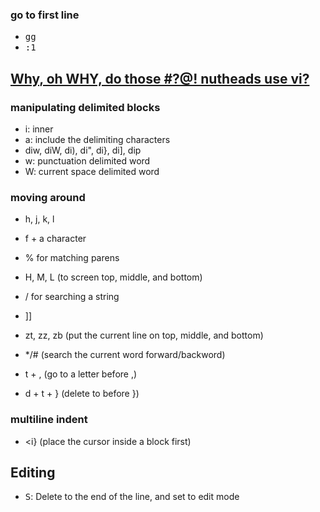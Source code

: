 ### go to first line

- <kbd>gg</kbd>
- <kbd>:1</kbd>

## [Why, oh WHY, do those #?@! nutheads use vi?](http://www.viemu.com/a-why-vi-vim.html)
### manipulating delimited blocks

- i: inner
- a: include the delimiting characters
- diw, diW, di), di", di}, di], dip
- w: punctuation delimited word
- W: current space delimited word

### moving around

- h, j, k, l
- f + a character
- % for matching parens
- H, M, L (to screen top, middle, and bottom)
- / for searching a string
- ]]
- zt, zz, zb (put the current line on top, middle, and bottom)
- */# (search the current word forward/backword)

- t + , (go to a letter before ,)
- d + t + } (delete to before })

### multiline indent

- <i} (place the cursor inside a block first)

## Editing

- <kbd>S</kbd>: Delete to the end of the line, and set to edit mode